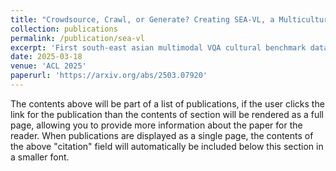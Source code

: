 ```yaml
---
title: "Crowdsource, Crawl, or Generate? Creating SEA-VL, a Multicultural Vision-Language Dataset for Southeast Asia"
collection: publications
permalink: /publication/sea-vl
excerpt: 'First south-east asian multimodal VQA cultural benchmark dataset'
date: 2025-03-18
venue: 'ACL 2025'
paperurl: 'https://arxiv.org/abs/2503.07920'
---
```


The contents above will be part of a list of publications, if the user clicks the link for the publication than the contents of section will be rendered as a full page, allowing you to provide more information about the paper for the reader. When publications are displayed as a single page, the contents of the above "citation" field will automatically be included below this section in a smaller font.
